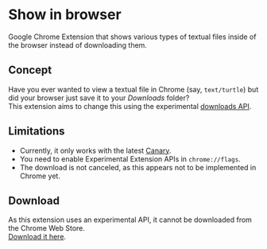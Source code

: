 # Show in browser
Google Chrome Extension that shows various types of textual files inside of the browser instead of downloading them.

## Concept
Have you ever wanted to view a textual file in Chrome (say, `text/turtle`) but did your browser just save it to your _Downloads_ folder?
<br>
This extension aims to change this using the experimental [downloads API](https://docs.google.com/document/d/12rNimeeGaA8jEV60PPKtT4pmJYmY9ae_edl3hJyoXYE/edit?hl=en_US).

## Limitations
- Currently, it only works with the latest [Canary](http://tools.google.com/dlpage/chromesxs).
- You need to enable Experimental Extension APIs in `chrome://flags`.
- The download is not canceled, as this appears not to be implemented in Chrome yet.

## Download
As this extension uses an experimental API, it cannot be downloaded from the Chrome Web Store.
<br>
[Download it here](http://dl.dropbox.com/u/51307162/ShowInBrowser.crx).
